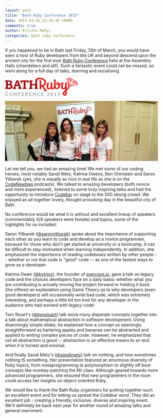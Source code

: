 ```yaml
---
layout: post
title: "Bath Ruby Conference 2015"
date: 2015-03-16 22:18:48 +0000
comments: true
author: Kriszta Matyi
categories: bath ruby conference
---
```


If you happened to be in Bath last Friday, 13th of March, you would have seen a host of Ruby developers from the UK and beyond descend upon the ancient city for the first ever [Bath Ruby Conference](http://2015.bathruby.org/) held at the Assembly Halls (chandeliers and all!). Such a fantastic event could not be missed, so went along for a full day of talks, learning and socialising.

[![Bath Ruby Conference 2015](/images/bath-ruby-logo.png)](http://2015.bathruby.org/index.html)

[![codebar organisers at Bath Ruby](/images/bathruby-intro.jpg)]()

Let me tell you, we had an amazing time! We met some of our coding heroes, most notably Sandi Metz, Katrina Owens, Ben Orenstein and Saron Yitbarek (yes, she is equally as nice in real life as she is on the [CodeNewbies](http://www.codenewbie.org/) podcasts). We talked to amazing developers (both novice and more experienced), listened to some truly inspiring talks and had the opportunity to introduce [Codebar](http://codebar.io/) on stage to the 500 strong crowd. We enjoyed an all together lovely, thought provoking day in the beautiful city of Bath.

No conference would be what it is without and excellent lineup of speakers (commendably 4/6 speakers were female) and topics, some of the highlights for us included:

Saron Yitbarek ([@saronyitbarek](https://twitter.com/saronyitbarek)) spoke about the importance of supporting each other as you learn to code and develop as a novice programmer, because for those who don't get started at university or a bootcamp, it can be difficult to stay motivated when learning independently. In addition, she emphasized the importance of reading codebases written by other people -- whether or not that code is "good" code -- as one of the fastest ways to grow as a developer.

Katrina Owen ([@kytrinx](https://twitter.com/kytrinyx)), the founder of [exercism.io](http://www.exercism.io), gave a talk on legacy code and the choices developers face on a daily basis: whether what you are contributing is actually moving the project forward or holding it back. She offered an explanation using Game Theory as to why developers (even good developers) will occasionally write bad code, which was extremely interesting, and perhaps a little bit too true for any developer in the audience who had worked with legacy code!

Tom Stuart's ([@tomstuart](https://twitter.com/tomstuart)) talk wove many disparate concepts together into a talk about mathematical abstraction in software development. Using disarmingly simple slides, he explained how a concept as seemingly straightforward as bartering apples and bananas can be abstracted and applied to writing complex pieces of code. However, he emphasized that not all abstraction is good -- abstraction is an effective means to an end when it is honest and minimal.

And finally Sandi Metz's ([@sandimetz](https://twitter.com/sandimetz)) talk on nothing, and how sometimes nothing IS something. Her presentation featured an enormous diversity of Ruby topics, from metaprogramming to polymorphism to slightly off beat concepts like monkey-patching the Nil class. Although geared towards more advanced programmers, she ensured that new programmers in the room could access her insights on object-oriented Ruby.

We would like to thank the Bath Ruby organisers for putting together such an excellent event and for letting us spread the Codebar word. They did an excellent job - creating a friendly, inclusive, diverse and inspiring event. We'll definitely be back next year for another round of amazing talks and general merriment.

